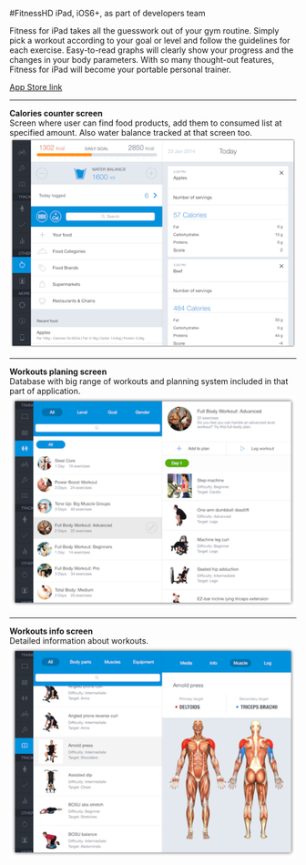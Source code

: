 #FitnessHD
iPad, iOS6+, as part of developers team

Fitness for iPad takes all the guesswork out of your gym routine. Simply pick a workout according to your goal or level and follow the guidelines for each exercise. Easy-to-read graphs will clearly show your progress and the changes in your body parameters. With so many thought-out features, Fitness for iPad will become your portable personal trainer.

[App Store link](https://itunes.apple.com/app/id788483284)  

---
**Calories counter screen**  
Screen where user can find food products, add them to consumed list at specified amount. Also water balance tracked at that screen too.  
<img src="screenshots/1.png" width="640">  

---
**Workouts planing screen**  
Database with big range of workouts and planning system included in that part of application.    
<img src="screenshots/2.png" width="640">  

---
**Workouts info screen**  
Detailed information about workouts.  
<img src="screenshots/3.png" width="640">  